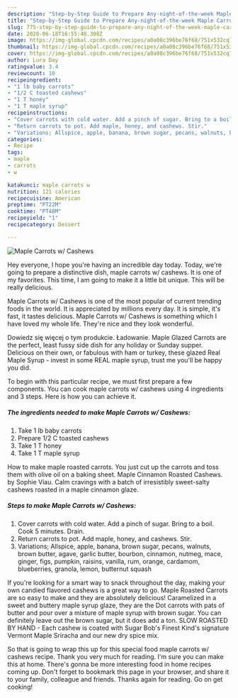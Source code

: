 ```yaml
---
description: "Step-by-Step Guide to Prepare Any-night-of-the-week Maple Carrots w/ Cashews"
title: "Step-by-Step Guide to Prepare Any-night-of-the-week Maple Carrots w/ Cashews"
slug: 775-step-by-step-guide-to-prepare-any-night-of-the-week-maple-carrots-w-cashews
date: 2020-06-18T16:55:48.308Z
image: https://img-global.cpcdn.com/recipes/a0a08c396be76f68/751x532cq70/maple-carrots-w-cashews-recipe-main-photo.jpg
thumbnail: https://img-global.cpcdn.com/recipes/a0a08c396be76f68/751x532cq70/maple-carrots-w-cashews-recipe-main-photo.jpg
cover: https://img-global.cpcdn.com/recipes/a0a08c396be76f68/751x532cq70/maple-carrots-w-cashews-recipe-main-photo.jpg
author: Lura Day
ratingvalue: 3.4
reviewcount: 10
recipeingredient:
- "1 lb baby carrots"
- "1/2 C toasted cashews"
- "1 T honey"
- "1 T maple syrup"
recipeinstructions:
- "Cover carrots with cold water. Add a pinch of sugar. Bring to a boil. Cook 5 minutes. Drain."
- "Return carrots to pot. Add maple, honey, and cashews. Stir."
- "Variations; Allspice, apple, banana, brown sugar, pecans, walnuts, brown butter, agave, garlic butter, bourbon, cinnamon, nutmeg, mace, ginger, figs, pumpkin, raisins, vanilla, rum, orange, cardamom, blueberries, granola, lemon, butternut squash"
categories:
- Recipe
tags:
- maple
- carrots
- w

katakunci: maple carrots w 
nutrition: 121 calories
recipecuisine: American
preptime: "PT22M"
cooktime: "PT48M"
recipeyield: "1"
recipecategory: Dessert

---
```



![Maple Carrots w/ Cashews](https://img-global.cpcdn.com/recipes/a0a08c396be76f68/751x532cq70/maple-carrots-w-cashews-recipe-main-photo.jpg)

Hey everyone, I hope you're having an incredible day today. Today, we're going to prepare a distinctive dish, maple carrots w/ cashews. It is one of my favorites. This time, I am going to make it a little bit unique. This will be really delicious.

Maple Carrots w/ Cashews is one of the most popular of current trending foods in the world. It is appreciated by millions every day. It is simple, it's fast, it tastes delicious. Maple Carrots w/ Cashews is something which I have loved my whole life. They're nice and they look wonderful.

Dowiedz się więcej o tym produkcie. Ładowanie. Maple Glazed Carrots are the perfect, least fussy side dish for any holiday or Sunday supper. Delicious on their own, or fabulous with ham or turkey, these glazed Real Maple Syrup - invest in some REAL maple syrup, trust me you&#39;ll be happy you did.


To begin with this particular recipe, we must first prepare a few components. You can cook maple carrots w/ cashews using 4 ingredients and 3 steps. Here is how you can achieve it.

<!--inarticleads1-->

##### The ingredients needed to make Maple Carrots w/ Cashews:

1. Take 1 lb baby carrots
1. Prepare 1/2 C toasted cashews
1. Take 1 T honey
1. Take 1 T maple syrup


How to make maple roasted carrots. You just cut up the carrots and toss them with olive oil on a baking sheet. Maple Cinnamon Roasted Cashews. by Sophie Viau. Calm cravings with a batch of irresistibly sweet-salty cashews roasted in a maple cinnamon glaze. 

<!--inarticleads2-->

##### Steps to make Maple Carrots w/ Cashews:

1. Cover carrots with cold water. Add a pinch of sugar. Bring to a boil. Cook 5 minutes. Drain.
1. Return carrots to pot. Add maple, honey, and cashews. Stir.
1. Variations; Allspice, apple, banana, brown sugar, pecans, walnuts, brown butter, agave, garlic butter, bourbon, cinnamon, nutmeg, mace, ginger, figs, pumpkin, raisins, vanilla, rum, orange, cardamom, blueberries, granola, lemon, butternut squash


If you&#39;re looking for a smart way to snack throughout the day, making your own candied flavored cashews is a great way to go. Maple Roasted Carrots are so easy to make and they are absolutely delicious! Caramelized in a sweet and buttery maple syrup glaze, they are the Dot carrots with pats of butter and pour over a mixture of maple syrup with brown sugar. You can definitely leave out the brown sugar, but it does add a ton. SLOW ROASTED BY HAND - Each cashew is coated with Sugar Bob&#39;s Finest Kind&#39;s signature Vermont Maple Sriracha and our new dry spice mix. 

So that is going to wrap this up for this special food maple carrots w/ cashews recipe. Thank you very much for reading. I'm sure you can make this at home. There's gonna be more interesting food in home recipes coming up. Don't forget to bookmark this page in your browser, and share it to your family, colleague and friends. Thanks again for reading. Go on get cooking!
